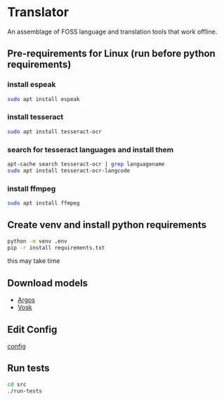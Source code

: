 # Translator

An assemblage of FOSS language and translation tools that work offline.

## Pre-requirements for Linux (run before python requirements)

### install espeak

```bash
sudo apt install espeak
```

### install tesseract

```bash
sudo apt install tesseract-ocr
```

### search for tesseract languages and install them

```bash
apt-cache search tesseract-ocr | grep languagename
sudo apt install tesseract-ocr-langcode
```

### install ffmpeg

```bash
sudo apt install ffmpeg
```

## Create venv and install python requirements

```bash
python -m venv .env
pip -r install requirements.txt
```

this may take time

## Download models

- [Argos](./res/models/argos/readme.md)
- [Vosk](./res/models/vosk/readme.md)

## Edit Config

[config](./src/core/config.py)

## Run tests

```bash
cd src
./run-tests
```